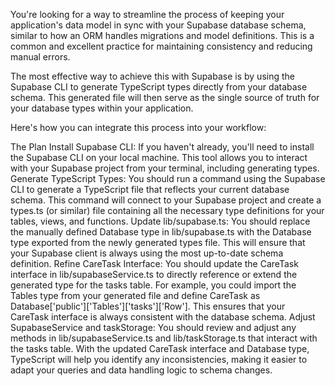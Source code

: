 You're looking for a way to streamline the process of keeping your application's data model in sync with your Supabase database schema, similar to how an ORM handles migrations and model definitions. This is a common and excellent practice for maintaining consistency and reducing manual errors.

The most effective way to achieve this with Supabase is by using the Supabase CLI to generate TypeScript types directly from your database schema. This generated file will then serve as the single source of truth for your database types within your application.

Here's how you can integrate this process into your workflow:

The Plan
Install Supabase CLI: If you haven't already, you'll need to install the Supabase CLI on your local machine. This tool allows you to interact with your Supabase project from your terminal, including generating types.
Generate TypeScript Types: You should run a command using the Supabase CLI to generate a TypeScript file that reflects your current database schema. This command will connect to your Supabase project and create a types.ts (or similar) file containing all the necessary type definitions for your tables, views, and functions.
Update lib/supabase.ts: You should replace the manually defined Database type in lib/supabase.ts with the Database type exported from the newly generated types file. This will ensure that your Supabase client is always using the most up-to-date schema definition.
Refine CareTask Interface: You should update the CareTask interface in lib/supabaseService.ts to directly reference or extend the generated type for the tasks table. For example, you could import the Tables type from your generated file and define CareTask as Database['public']['Tables']['tasks']['Row']. This ensures that your CareTask interface is always consistent with the database schema.
Adjust SupabaseService and taskStorage: You should review and adjust any methods in lib/supabaseService.ts and lib/taskStorage.ts that interact with the tasks table. With the updated CareTask interface and Database type, TypeScript will help you identify any inconsistencies, making it easier to adapt your queries and data handling logic to schema changes.